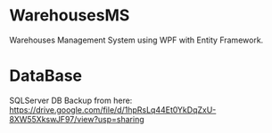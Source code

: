 # WarehousesMS
Warehouses Management System using WPF with Entity Framework.

# DataBase
SQLServer DB Backup from here: https://drive.google.com/file/d/1hpRsLq44Et0YkDqZxU-8XW55XkswJF97/view?usp=sharing
